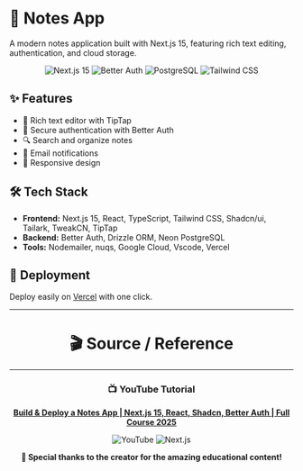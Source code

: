 # 📝 Notes App

A modern notes application built with Next.js 15, featuring rich text editing, authentication, and cloud storage.

<div align="center">
  <img src="https://img.shields.io/badge/Next.js_15-000000?style=for-the-badge&logo=nextdotjs&logoColor=white" alt="Next.js 15" />
  <img src="https://img.shields.io/badge/Better_Auth-4F46E5?style=for-the-badge&logo=auth0&logoColor=white" alt="Better Auth" />
  <img src="https://img.shields.io/badge/PostgreSQL-316192?style=for-the-badge&logo=postgresql&logoColor=white" alt="PostgreSQL" />
  <img src="https://img.shields.io/badge/Tailwind_CSS-38B2AC?style=for-the-badge&logo=tailwind-css&logoColor=white" alt="Tailwind CSS" />
</div>

## ✨ Features
- 📝 Rich text editor with TipTap
- 🔐 Secure authentication with Better Auth
- 🔍 Search and organize notes
- 📧 Email notifications
- 📱 Responsive design

## 🛠️ Tech Stack
- **Frontend:** Next.js 15, React, TypeScript, Tailwind CSS, Shadcn/ui, Tailark, TweakCN, TipTap
- **Backend:** Better Auth, Drizzle ORM, Neon PostgreSQL
- **Tools:** Nodemailer, nuqs, Google Cloud, Vscode, Vercel
  
## 🚢 Deployment
Deploy easily on [Vercel](https://nextjs-note-olive.vercel.app) with one click.

---

<div align="center">
  
# 🎬 Source / Reference

---
### 📺 YouTube Tutorial

**[Build & Deploy a Notes App | Next.js 15, React, Shadcn, Better Auth | Full Course 2025](https://youtu.be/oSe_HilcQmM?si=_xAliybx8PDjrDgE)**

<div align="center">
  <img src="https://img.shields.io/badge/YouTube-FF0000?style=for-the-badge&logo=youtube&logoColor=white" alt="YouTube" />
  <img src="https://img.shields.io/badge/Next.js-000000?style=for-the-badge&logo=nextdotjs&logoColor=white" alt="Next.js" />
</div>

**🙏 Special thanks to the creator for the amazing educational content!**

</div>
